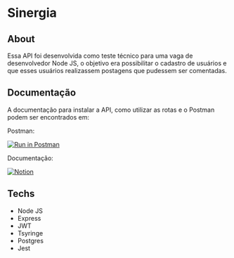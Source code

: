 # Sinergia
<h2>About</h2>
<p>Essa API foi desenvolvida como teste técnico para uma vaga de desenvolvedor Node JS,
   o objetivo era possibilitar o cadastro de usuários e que esses usuários
    realizassem postagens que pudessem ser comentadas.</p>
<h2>Documentação</h2>
<p>A documentação para instalar a API, como utilizar as rotas e o Postman podem ser encontrados em:</p>
<p>Postman:</p>

[![Run in Postman](https://run.pstmn.io/button.svg)](https://app.getpostman.com/run-collection/b647605e07bd6ba1d63b)

<p>Documentação: </p>

[![Notion](https://i2.wp.com/fortelabs.co/wp-content/uploads/2019/07/notion.png?fit=30%2C512&ssl=1)](https://www.notion.so/Twitter-Like-API-b17971cb8c494e6594c34c78fce7ca0d)

<h2>Techs</h2>
<ul>
  <li>Node JS</li>
  <li>Express</li>
  <li>JWT</li>
  <li>Tsyringe</li>
  <li>Postgres</li>
  <li>Jest</li>
  </ul>
  
  

